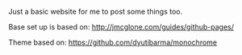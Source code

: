 Just a basic website for me to post some things too.


Base set up is based on: http://jmcglone.com/guides/github-pages/


Theme based on: https://github.com/dyutibarma/monochrome
